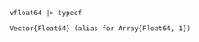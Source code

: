 
```language-julia
vfloat64 |> typeof
```


```output
Vector{Float64} (alias for Array{Float64, 1})
```



